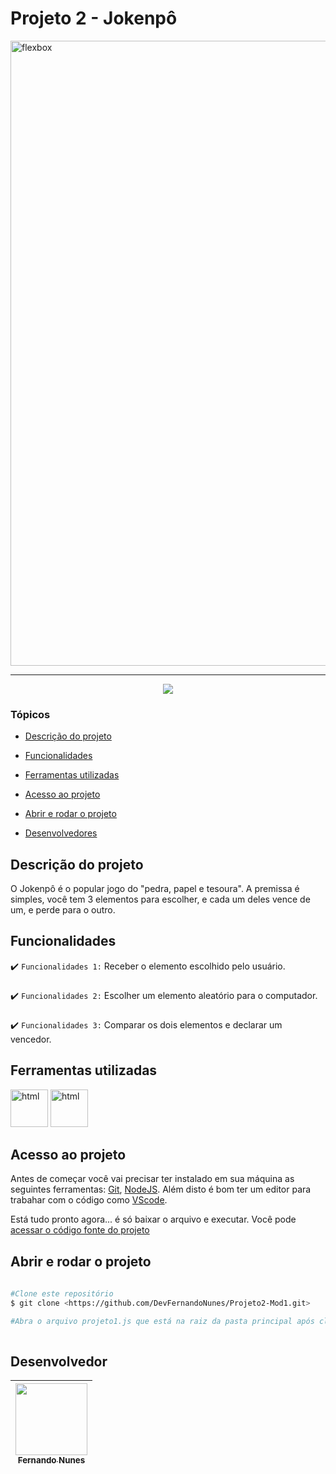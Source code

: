 # Projeto 2 - Jokenpô

<img style="align: center" src="http://res.cloudinary.com/assemany/image/upload/v1502152400/JavaScript_gdcbwg.png" alt="flexbox" width="1000"/>
<hr>

<p align="center">
   <img src="http://img.shields.io/static/v1?label=STATUS&message=CONCLUIDO&color=RED&style=for-the-badge"/>
</p>

### Tópicos 

- [Descrição do projeto](#descrição-do-projeto)

- [Funcionalidades](#funcionalidades)

- [Ferramentas utilizadas](#ferramentas-utilizadas)

- [Acesso ao projeto](#acesso-ao-projeto)

- [Abrir e rodar o projeto](#abrir-e-rodar-o-projeto)

- [Desenvolvedores](#desenvolvedores)

## Descrição do projeto 

<p align="justify">
 
O Jokenpô é o popular jogo do "pedra, papel e tesoura". A premissa é simples, você tem 3 elementos para escolher, e cada um deles vence de um, e perde para o outro.

## Funcionalidades

:heavy_check_mark: `Funcionalidades 1:` Receber o elemento escolhido pelo usuário.
###
:heavy_check_mark: `Funcionalidades 2:` Escolher um elemento aleatório para o computador.
###
:heavy_check_mark: `Funcionalidades 3:` Comparar os dois elementos e declarar um vencedor.

## Ferramentas utilizadas
 
<img src="https://cdn-icons-png.flaticon.com/512/5968/5968292.png" alt="html" width="60"/> <img src="https://cdn-icons-png.flaticon.com/512/919/919825.png" alt="html" width="60"/> 
  
###
 
## Acesso ao projeto

Antes de começar você vai precisar ter instalado em sua máquina as seguintes ferramentas:
[Git](https://git-scm.com/), [NodeJS](https://nodejs.org/en/).
Além disto é bom ter um editor para trabahar com o código como [VScode](https://code.visualstudio.com/).

Está tudo pronto agora... é só baixar o arquivo e executar. Você pode [acessar o código fonte do projeto](https://github.com/DevFernandoNunes/Projeto2-Mod1)

## Abrir e rodar o projeto

```bash
 
#Clone este repositório
$ git clone <https://github.com/DevFernandoNunes/Projeto2-Mod1.git>

#Abra o arquivo projeto1.js que está na raiz da pasta principal após clonar o repositório.
 
``` 
 
## Desenvolvedor

| [<img src="https://avatars.githubusercontent.com/u/95880342?v=4" width=115><br><sub>Fernando Nunes</sub>](https://github.com/DevFernandoNunes) |
| :---: |

 

